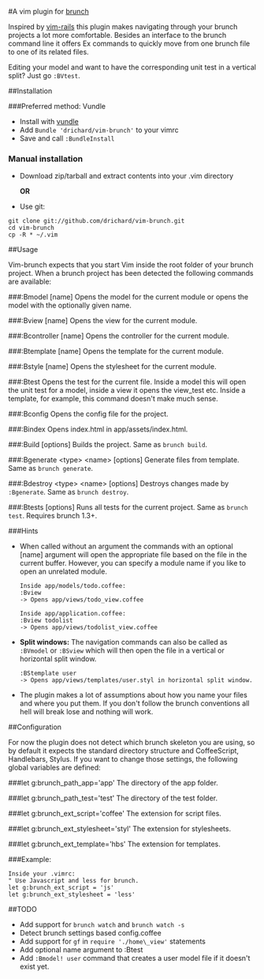 #A vim plugin for [brunch](http://brunch.io/)

Inspired by [vim-rails](https://github.com/tpope/vim-rails) this plugin makes navigating through your brunch projects a lot more comfortable. Besides an interface to the brunch command line it offers Ex commands to quickly move from one brunch file to one of its related files. 

Editing your model and want to have the corresponding unit test in a vertical split? Just go `:BVtest`.

##Installation

###Preferred method: Vundle
* Install with [vundle](https://github.com/gmarik/vundle)
* Add `Bundle 'drichard/vim-brunch'` to your vimrc
* Save and call `:BundleInstall`

### Manual installation
* Download zip/tarball and extract contents into your .vim directory

  **OR**

* Use git:

 ```
 git clone git://github.com/drichard/vim-brunch.git
 cd vim-brunch
 cp -R * ~/.vim
 ```

##Usage

Vim-brunch expects that you start Vim inside the root folder of your brunch project. When a brunch project has been detected the following commands are available:

###:Bmodel [name]
Opens the model for the current module or opens the model with the optionally given name.

###:Bview [name]
Opens the view for the current module.

###:Bcontroller [name]
Opens the controller for the current module.

###:Btemplate [name]
Opens the template for the current module.

###:Bstyle [name]
Opens the stylesheet for the current module.

###:Btest
Opens the test for the current file. Inside a model this will open the unit test for a model, inside a view it opens the view\_test etc. Inside a template, for example, this command doesn't make much sense.

###:Bconfig
Opens the config file for the project.

###:Bindex
Opens index.html in app/assets/index.html.

###:Build [options]
Builds the project. Same as `brunch build`.

###:Bgenerate \<type\> \<name\> [options]
Generate files from template. Same as `brunch generate`.

###:Bdestroy \<type\> \<name\> [options]
Destroys changes made by `:Bgenerate`. Same as `brunch destroy`.

###:Btests [options]
Runs all tests for the current project. Same as `brunch test`. Requires brunch 1.3+.

###Hints
* When called without an argument the commands with an optional [name] argument will open the appropriate file based on the file in the current buffer. However, you can specify a module name if you like to open an unrelated module.
  
  ```
  Inside app/models/todo.coffee:
  :Bview
  -> Opens app/views/todo_view.coffee
  
  Inside app/application.coffee:
  :Bview todolist
  -> Opens app/views/todolist_view.coffee
  ```

* **Split windows:** The navigation commands can also be called as `:BVmodel` or `:BSview` which will then open the file in a vertical or horizontal split window.

  ```
  :BStemplate user
  -> Opens app/views/templates/user.styl in horizontal split window.
  ```

* The plugin makes a lot of assumptions about how you name your files and where you put them. If you don't follow the brunch conventions all hell will break lose and nothing will work.


##Configuration

For now the plugin does not detect which brunch skeleton you are using, so by default it expects the standard directory structure and CoffeeScript, Handlebars, Stylus.
If you want to change those settings, the following global variables are defined:

###let g:brunch_path_app='app'
The directory of the app folder.

###let g:brunch_path_test='test'
The directory of the test folder.

###let g:brunch_ext_script='coffee'
The extension for script files.

###let g:brunch_ext_stylesheet='styl'
The extension for stylesheets.

###let g:brunch_ext_template='hbs'
The extension for templates.

###Example:
```vimL
Inside your .vimrc:
" Use Javascript and less for brunch.
let g:brunch_ext_script = 'js'
let g:brunch_ext_stylesheet = 'less'
```

##TODO

* Add support for `brunch watch` and `brunch watch -s`
* Detect brunch settings based config.coffee
* Add support for `gf` in `require './home\_view'` statements
* Add optional name argument to :Btest
* Add `:Bmodel! user` command that creates a user model file if it doesn't exist yet.
